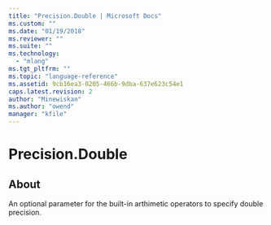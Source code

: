 ```yaml
---
title: "Precision.Double | Microsoft Docs"
ms.custom: ""
ms.date: "01/19/2018"
ms.reviewer: ""
ms.suite: ""
ms.technology: 
  - "mlang"
ms.tgt_pltfrm: ""
ms.topic: "language-reference"
ms.assetid: 9cb16ea3-0205-466b-9dba-637e623c54e1
caps.latest.revision: 2
author: "Minewiskan"
ms.author: "owend"
manager: "kfile"
---
```

# Precision.Double
## About
An optional parameter for the built-in arthimetic operators to specify double precision.

